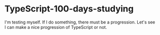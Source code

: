 # TypeScript-100-days-studying
I'm testing myself. If I do something, there must be a progression. Let's see I can make a nice progression of TypeScript or not.
